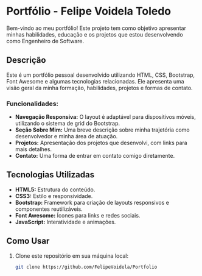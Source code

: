 # Portfólio - Felipe Voidela Toledo

Bem-vindo ao meu portfólio! Este projeto tem como objetivo apresentar minhas habilidades, educação e os projetos que estou desenvolvendo como Engenheiro de Software. 

## Descrição

Este é um portfólio pessoal desenvolvido utilizando HTML, CSS, Bootstrap, Font Awesome e algumas tecnologias relacionadas. Ele apresenta uma visão geral da minha formação, habilidades, projetos e formas de contato. 

### Funcionalidades:
- **Navegação Responsiva:** O layout é adaptável para dispositivos móveis, utilizando o sistema de grid do Bootstrap.
- **Seção Sobre Mim:** Uma breve descrição sobre minha trajetória como desenvolvedor e minha área de atuação.
- **Projetos:** Apresentação dos projetos que desenvolvi, com links para mais detalhes.
- **Contato:** Uma forma de entrar em contato comigo diretamente.

## Tecnologias Utilizadas

- **HTML5:** Estrutura do conteúdo.
- **CSS3:** Estilo e responsividade.
- **Bootstrap:** Framework para criação de layouts responsivos e componentes reutilizáveis.
- **Font Awesome:** Ícones para links e redes sociais.
- **JavaScript:** Interatividade e animações.

## Como Usar

1. Clone este repositório em sua máquina local:
   ```bash
   git clone https://github.com/FelipeVoidela/Portfolio
